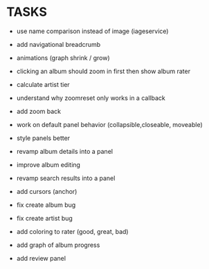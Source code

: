 
# TASKS
- use name comparison instead of image (iageservice)   

- add navigational breadcrumb
- animations (graph  shrink / grow) 
- clicking an album should zoom in first then show album rater

- calculate artist tier

- understand why zoomreset only works in a callback 
- add zoom back

- work on default panel behavior (collapsible,closeable, moveable)
- style panels better

- revamp album details into a panel
- improve album editing
- revamp search results into a panel

- add cursors (anchor) 

- fix create album bug
- fix create artist bug

- add coloring to rater (good, great, bad)
- add graph of album progress   
- add review panel
